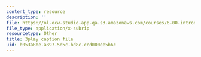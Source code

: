 ```yaml
---
content_type: resource
description: ''
file: https://ol-ocw-studio-app-qa.s3.amazonaws.com/courses/6-00-introduction-to-computer-science-and-programming-fall-2008/b053a8bea3975d5cbd8cccd000ee5b6c_hVHqs38fPe8.vtt
file_type: application/x-subrip
resourcetype: Other
title: 3play caption file
uid: b053a8be-a397-5d5c-bd8c-ccd000ee5b6c
---
```

